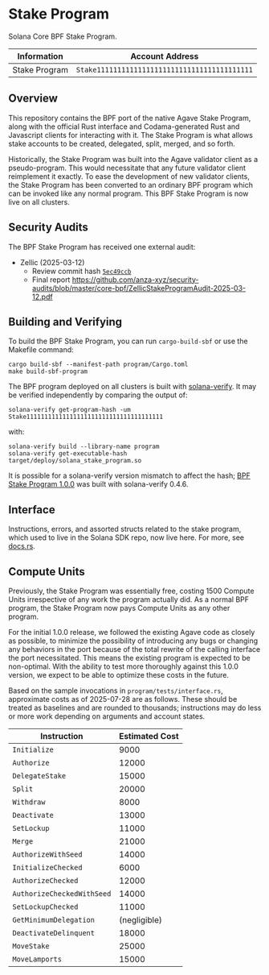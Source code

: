 # Stake Program

Solana Core BPF Stake Program.

| Information | Account Address |
| --- | --- |
| Stake Program | `Stake11111111111111111111111111111111111111` |

## Overview

This repository contains the BPF port of the native Agave Stake Program, along with the official Rust interface and Codama-generated Rust and Javascript clients for interacting with it. The Stake Program is what allows stake accounts to be created, delegated, split, merged, and so forth.

Historically, the Stake Program was built into the Agave validator client as a pseudo-program. This would necessitate that any future validator client reimplement it exactly. To ease the development of new validator clients, the Stake Program has been converted to an ordinary BPF program which can be invoked like any normal program. This BPF Stake Program is now live on all clusters.

## Security Audits

The BPF Stake Program has received one external audit:

* Zellic (2025-03-12)
    - Review commit hash [`5ec49ccb`](https://github.com/solana-program/stake/commit/5ec49ccb08c3e588940a2038c99efc7acf563b4a)
    - Final report <https://github.com/anza-xyz/security-audits/blob/master/core-bpf/ZellicStakeProgramAudit-2025-03-12.pdf>

## Building and Verifying

To build the BPF Stake Program, you can run `cargo-build-sbf` or use the Makefile
command:

```console
cargo build-sbf --manifest-path program/Cargo.toml
make build-sbf-program
```

The BPF program deployed on all clusters is built with [solana-verify](https://solana.com/developers/guides/advanced/verified-builds). It may be verified independently by comparing the output of:

```console
solana-verify get-program-hash -um Stake11111111111111111111111111111111111111
```

with:

```console
solana-verify build --library-name program
solana-verify get-executable-hash target/deploy/solana_stake_program.so
```

It is possible for a solana-verify version mismatch to affect the hash; [BPF Stake Program 1.0.0](https://github.com/solana-program/stake/releases/tag/program%40v1.0.0) was built with solana-verify 0.4.6.

## Interface

Instructions, errors, and assorted structs related to the stake program, which used to live in the Solana SDK repo, now live here. For more, see [docs.rs](https://docs.rs/solana-stake-interface/latest/solana_stake_interface/).

## Compute Units

Previously, the Stake Program was essentially free, costing 1500 Compute Units irrespective of any work the program actually did. As a normal BPF program, the Stake Program now pays Compute Units as any other program.

For the initial 1.0.0 release, we followed the existing Agave code as closely as possible, to minimize the possibility of introducing any bugs or changing any behaviors in the port because of the total rewrite of the calling interface the port necessitated. This means the existing program is expected to be non-optimal. With the ability to test more thoroughly against this 1.0.0 version, we expect to be able to optimize these costs in the future.

Based on the sample invocations in `program/tests/interface.rs`, approximate costs as of 2025-07-28 are as follows. These should be treated as baselines and are rounded to thousands; instructions may do less or more work depending on arguments and account states.

| Instruction | Estimated Cost |
| --- | --- |
| `Initialize` | 9000 |
| `Authorize` | 12000 |
| `DelegateStake` | 15000 |
| `Split` | 20000 |
| `Withdraw` | 8000 |
| `Deactivate` | 13000 |
| `SetLockup` | 11000 |
| `Merge` | 21000 |
| `AuthorizeWithSeed` | 14000 |
| `InitializeChecked` | 6000 |
| `AuthorizeChecked` | 12000 |
| `AuthorizeCheckedWithSeed` | 14000 |
| `SetLockupChecked` | 11000 |
| `GetMinimumDelegation` | (negligible) |
| `DeactivateDelinquent` | 18000 |
| `MoveStake` | 25000 |
| `MoveLamports` | 15000 |
